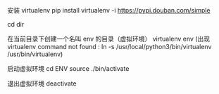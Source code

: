 安装 virtualenv
pip install virtualenv -i https://pypi.douban.com/simple

cd dir

在当前目录下创建一个名叫 env 的目录（虚拟环境）
virtualenv env
(出现 virtualenv command not found  :  ln -s /usr/local/python3/bin/virtualenv /usr/bin/virtualenv)

启动虚拟环境
cd ENV
source ./bin/activate

退出虚拟环境
deactivate